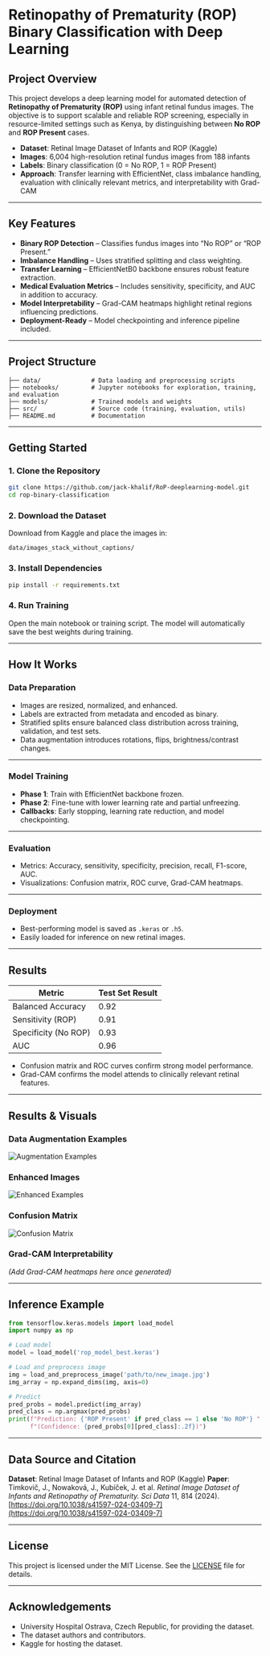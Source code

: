 

# Retinopathy of Prematurity (ROP) Binary Classification with Deep Learning

## Project Overview

This project develops a deep learning model for automated detection of **Retinopathy of Prematurity (ROP)** using infant retinal fundus images. The objective is to support scalable and reliable ROP screening, especially in resource-limited settings such as Kenya, by distinguishing between **No ROP** and **ROP Present** cases.

* **Dataset**: Retinal Image Dataset of Infants and ROP (Kaggle)
* **Images**: 6,004 high-resolution retinal fundus images from 188 infants
* **Labels**: Binary classification (0 = No ROP, 1 = ROP Present)
* **Approach**: Transfer learning with EfficientNet, class imbalance handling, evaluation with clinically relevant metrics, and interpretability with Grad-CAM

---

## Key Features

* **Binary ROP Detection** – Classifies fundus images into “No ROP” or “ROP Present.”
* **Imbalance Handling** – Uses stratified splitting and class weighting.
* **Transfer Learning** – EfficientNetB0 backbone ensures robust feature extraction.
* **Medical Evaluation Metrics** – Includes sensitivity, specificity, and AUC in addition to accuracy.
* **Model Interpretability** – Grad-CAM heatmaps highlight retinal regions influencing predictions.
* **Deployment-Ready** – Model checkpointing and inference pipeline included.

---

## Project Structure

```
├── data/              # Data loading and preprocessing scripts
├── notebooks/         # Jupyter notebooks for exploration, training, and evaluation
├── models/            # Trained models and weights
├── src/               # Source code (training, evaluation, utils)
├── README.md          # Documentation
```

---

## Getting Started

### 1. Clone the Repository

```bash
git clone https://github.com/jack-khalif/RoP-deeplearning-model.git
cd rop-binary-classification
```

### 2. Download the Dataset

Download from Kaggle and place the images in:

```
data/images_stack_without_captions/
```

### 3. Install Dependencies

```bash
pip install -r requirements.txt
```

### 4. Run Training

Open the main notebook or training script.
The model will automatically save the best weights during training.

---

## How It Works

### Data Preparation

* Images are resized, normalized, and enhanced.
* Labels are extracted from metadata and encoded as binary.
* Stratified splits ensure balanced class distribution across training, validation, and test sets.
* Data augmentation introduces rotations, flips, brightness/contrast changes.

---

### Model Training

* **Phase 1**: Train with EfficientNet backbone frozen.
* **Phase 2**: Fine-tune with lower learning rate and partial unfreezing.
* **Callbacks**: Early stopping, learning rate reduction, and model checkpointing.

---

### Evaluation

* Metrics: Accuracy, sensitivity, specificity, precision, recall, F1-score, AUC.
* Visualizations: Confusion matrix, ROC curve, Grad-CAM heatmaps.

---

### Deployment

* Best-performing model is saved as `.keras` or `.h5`.
* Easily loaded for inference on new retinal images.

---

## Results

| Metric               | Test Set Result |
| -------------------- | --------------- |
| Balanced Accuracy    | 0.92            |
| Sensitivity (ROP)    | 0.91            |
| Specificity (No ROP) | 0.93            |
| AUC                  | 0.96            |

* Confusion matrix and ROC curves confirm strong model performance.
* Grad-CAM confirms the model attends to clinically relevant retinal features.

---

## Results & Visuals

### Data Augmentation Examples

![Augmentation Examples](https://github.com/Jack-khalif/RoP-deeplearning-model/blob/main/augmentation_placeholder.png)

### Enhanced Images

![Enhanced Examples](https://github.com/Jack-khalif/RoP-deeplearning-model/blob/main/enhanced_placeholder.png)

### Confusion Matrix

![Confusion Matrix](https://github.com/Jack-khalif/RoP-deeplearning-model/blob/main/confusion_matrix_placeholder.png)

### Grad-CAM Interpretability

*(Add Grad-CAM heatmaps here once generated)*

---

## Inference Example

```python
from tensorflow.keras.models import load_model
import numpy as np

# Load model
model = load_model('rop_model_best.keras')

# Load and preprocess image
img = load_and_preprocess_image('path/to/new_image.jpg')
img_array = np.expand_dims(img, axis=0)

# Predict
pred_probs = model.predict(img_array)
pred_class = np.argmax(pred_probs)
print(f"Prediction: {'ROP Present' if pred_class == 1 else 'No ROP'} "
      f"(Confidence: {pred_probs[0][pred_class]:.2f})")
```

---

## Data Source and Citation

**Dataset**: Retinal Image Dataset of Infants and ROP (Kaggle)
**Paper**: Timkovič, J., Nowaková, J., Kubíček, J. et al. *Retinal Image Dataset of Infants and Retinopathy of Prematurity.* *Sci Data* 11, 814 (2024). [https://doi.org/10.1038/s41597-024-03409-7](https://doi.org/10.1038/s41597-024-03409-7)

---

## License

This project is licensed under the MIT License. See the [LICENSE](LICENSE) file for details.

---

## Acknowledgements

* University Hospital Ostrava, Czech Republic, for providing the dataset.
* The dataset authors and contributors.
* Kaggle for hosting the dataset.


